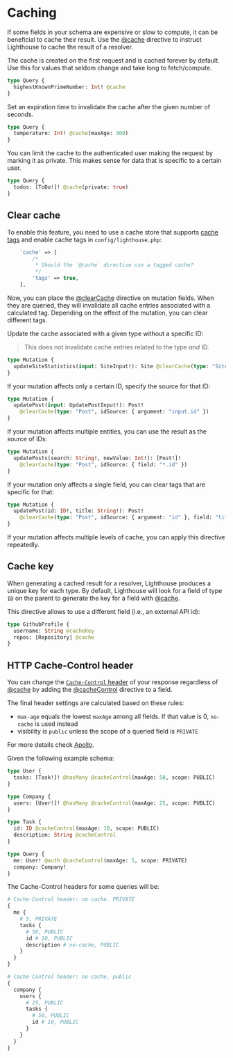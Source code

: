 # Caching

If some fields in your schema are expensive or slow to compute, it can be
beneficial to cache their result. Use the [@cache](../api-reference/directives.md#cache)
directive to instruct Lighthouse to cache the result of a resolver.

The cache is created on the first request and is cached forever by default.
Use this for values that seldom change and take long to fetch/compute.

```graphql
type Query {
  highestKnownPrimeNumber: Int! @cache
}
```

Set an expiration time to invalidate the cache after the given number of seconds.

```graphql
type Query {
  temperature: Int! @cache(maxAge: 300)
}
```

You can limit the cache to the authenticated user making the request by marking it as private.
This makes sense for data that is specific to a certain user.

```graphql
type Query {
  todos: [ToDo!]! @cache(private: true)
}
```

## Clear cache

To enable this feature, you need to use a cache store that supports [cache tags](https://laravel.com/docs/cache#cache-tags)
and enable cache tags in `config/lighthouse.php`:

```php
    'cache' => [
        /*
         * Should the `@cache` directive use a tagged cache?
         */
        'tags' => true,
    ],
```

Now, you can place the [@clearCache](../api-reference/directives.md#clearcache) directive on
mutation fields. When they are queried, they will invalidate all cache entries associated with
a calculated tag. Depending on the effect of the mutation, you can clear different tags.

Update the cache associated with a given type without a specific ID:

> This does not invalidate cache entries related to the type _and_ ID.

```graphql
type Mutation {
  updateSiteStatistics(input: SiteInput!): Site @clearCache(type: "Site")
}
```

If your mutation affects only a certain ID, specify the source for that ID:

```graphql
type Mutation {
  updatePost(input: UpdatePostInput!): Post!
    @clearCache(type: "Post", idSource: { argument: "input.id" })
}
```

If your mutation affects multiple entities, you can use the result as the source of IDs:

```graphql
type Mutation {
  updatePosts(search: String!, newValue: Int!): [Post!]!
    @clearCache(type: "Post", idSource: { field: "*.id" })
}
```

If your mutation only affects a single field, you can clear tags that are specific for that:

```graphql
type Mutation {
  updatePost(id: ID!, title: String!): Post!
    @clearCache(type: "Post", idSource: { argument: "id" }, field: "title")
}
```

If your mutation affects multiple levels of cache, you can apply this directive repeatedly.

## Cache key

When generating a cached result for a resolver, Lighthouse produces a unique key for each type.
By default, Lighthouse will look for a field of type `ID` on the parent to generate the key
for a field with [@cache](../api-reference/directives.md#cache).

This directive allows to use a different field (i.e., an external API id):

```graphql
type GithubProfile {
  username: String @cacheKey
  repos: [Repository] @cache
}
```

## HTTP Cache-Control header

You can change the [`Cache-Control` header](https://developer.mozilla.org/de/docs/Web/HTTP/Headers/Cache-Control) of your response
regardless of [@cache](../api-reference/directives.md#cache)
by adding the [@cacheControl](../api-reference/directives.md#cachecontrol) directive to a field.

The final header settings are calculated based on these rules:

- `max-age` equals the lowest `maxAge` among all fields. If that value is 0, `no-cache` is used instead
- visibility is `public` unless the scope of a queried field is `PRIVATE`

For more details check [Apollo](https://www.apollographql.com/docs/apollo-server/performance/caching/#calculating-cache-behavior).

Given the following example schema:

```graphql
type User {
  tasks: [Task!]! @hasMany @cacheControl(maxAge: 50, scope: PUBLIC)
}

type Company {
  users: [User!]! @hasMany @cacheControl(maxAge: 25, scope: PUBLIC)
}

type Task {
  id: ID @cacheControl(maxAge: 10, scope: PUBLIC)
  description: String @cacheControl
}

type Query {
  me: User! @auth @cacheControl(maxAge: 5, scope: PRIVATE)
  company: Company!
}
```

The Cache-Control headers for some queries will be:

```graphql
# Cache-Control header: no-cache, PRIVATE
{
  me {
    # 5, PRIVATE
    tasks {
      # 50, PUBLIC
      id # 10, PUBLIC
      description # no-cache, PUBLIC
    }
  }
}

# Cache-Control header: no-cache, public
{
  company {
    users {
      # 25, PUBLIC
      tasks {
        # 50, PUBLIC
        id # 10, PUBLIC
      }
    }
  }
}
```
